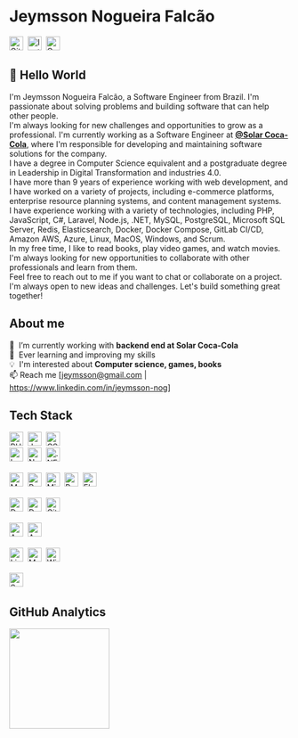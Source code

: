 # Jeymsson Nogueira Falcão
<a href="https://www.github.com/jeymsson" target="_blank"><img src="https://img.shields.io/badge/jeymsson-100000?style=flat&logo=github&logoColor=white" alt="GitHub Badge" height="25"></a>&nbsp;
<a href="https://www.linkedin.com/in/jeymsson-nog" target="_blank"><img src="https://img.shields.io/badge/LinkedIn-0077B5?style=for-the-badge&logo=linkedin&logoColor=white" alt="Instagram Badge" height="25"></a>&nbsp;
<a href="mailto:jeymsson@gmail.com@gmail.com" target="_blank"><img src="https://img.shields.io/badge/Gmail-D14836?style=flat&logo=gmail&logoColor=white" alt="Gmail Badge" height="25"></a>&nbsp;


## 👋 Hello World
I'm Jeymsson Nogueira Falcão, a Software Engineer from Brazil.
I'm passionate about solving problems and building software that can help other people.<br> I'm always looking for new challenges and opportunities to grow as a professional. I'm currently working as a Software Engineer at [**@Solar Coca-Cola**](https://www.solarbr.com.br), where I'm responsible for developing and maintaining software solutions for the company. 
<br>I have a degree in Computer Science equivalent and a postgraduate degree in Leadership in Digital Transformation and industries 4.0.
<br>I have more than 9 years of experience working with web development, and I have worked on a variety of projects, including e-commerce platforms, enterprise resource planning systems, and content management systems.
<br>I have experience working with a variety of technologies, including PHP, JavaScript, C#, Laravel, Node.js, .NET, MySQL, PostgreSQL, Microsoft SQL Server, Redis, Elasticsearch, Docker, Docker Compose, GitLab CI/CD, Amazon AWS, Azure, Linux, MacOS, Windows, and Scrum.
<br>In my free time, I like to read books, play video games, and watch movies. I'm always looking for new opportunities to collaborate with other professionals and learn from them. <br>Feel free to reach out to me if you want to chat or collaborate on a project. I'm always open to new ideas and challenges. Let's build something great together!



## About me
🔭&nbsp; I’m currently working with **backend end at Solar Coca-Cola**
<br/>🌱&nbsp; Ever learning and improving my skills
<br/>💡&nbsp; I'm interested about **Computer science, games, books**
<br/>📫&nbsp;Reach me [jeymsson@gmail.com | https://www.linkedin.com/in/jeymsson-nog]

## Tech Stack
<img src="https://shields.io/badge/-PHP-3776AB?style=flat&logo=php&logoColor=white" alt="PHP Badge" height="25">&nbsp; <img src="https://img.shields.io/badge/-JavaScript-F7DF1E?style=flat&logo=javascript&logoColor=black" alt="JavaScript Badge" height="25">&nbsp; <img src="https://img.shields.io/badge/-CSharp-239120?style=flat&logo=csharp&logoColor=white" alt="CSharp Badge" height="25">&nbsp; 
<br>
<img src="https://img.shields.io/badge/-Laravel-FF2D20?style=flat&logo=laravel&logoColor=white" alt="Laravel Badge" height="25">&nbsp; <img src="https://img.shields.io/badge/-Node.js-339933?style=flat&logo=node.js&logoColor=white" alt="Node.js Badge" height="25">&nbsp; <img src="https://img.shields.io/badge/-dotnet-512BD4?style=flat&logo=dotnet&logoColor=white" alt=".NET Badge" height="25">&nbsp; 
<br>
<br>
<img src="https://img.shields.io/badge/-MySQL-4479A1?style=flat&logo=mysql&logoColor=white" alt="MySQL Badge" height="25">&nbsp; <img src="https://img.shields.io/badge/-PostgreSQL-336791?style=flat&logo=postgresql&logoColor=white" alt="PostgreSQL Badge" height="25">&nbsp; <img src="https://img.shields.io/badge/-Microsoft_SQL_Server-CC2927?style=flat&logo=microsoft-sql-server&logoColor=white" alt="Microsoft SQL Server Badge" height="25">&nbsp; <img src="https://img.shields.io/badge/-Redis-DC382D?style=flat&logo=redis&logoColor=white" alt="Redis Badge" height="25">&nbsp; <img src="https://img.shields.io/badge/-Elasticsearch-005571?style=flat&logo=elasticsearch&logoColor=white" alt="Elasticsearch Badge" height="25">&nbsp; 
<br>
<br>
<img src="https://img.shields.io/badge/-Docker-2496ED?style=flat&logo=docker&logoColor=white" alt="Docker Badge" height="25">&nbsp; <img src="https://img.shields.io/badge/-Docker_Compose-2496ED?style=flat&logo=docker&logoColor=white" alt="Docker Compose Badge" height="25">&nbsp; <img src="https://img.shields.io/badge/-GitLab_CI/CD-FCA121?style=flat&logo=gitlab&logoColor=white" alt="GitLab CI/CD Badge" height="25">&nbsp; 
<br>
<br>
<img src="https://img.shields.io/badge/Amazon%20AWS-%23232F3E?logo=amazon" alt="Amazon AWS Badge" height="25">&nbsp; <img src="https://img.shields.io/badge/-Azure-0089D6?style=flat&logo=microsoft-azure&logoColor=white" alt="Azure Badge" height="25">&nbsp; 
<br>
<br>
<img src="https://img.shields.io/badge/-Linux-FCC624?style=flat&logo=linux&logoColor=black" alt="Linux Badge" height="25">&nbsp; <img src="https://img.shields.io/badge/-MacOS-000000?style=flat&logo=apple&logoColor=white" alt="MacOS Badge" height="25">&nbsp; <img src="https://img.shields.io/badge/-Windows-0078D6?style=flat&logo=windows&logoColor=white" alt="Windows Badge" height="25">&nbsp; 
<br>
<br>
<img src="https://img.shields.io/badge/-Scrum-009FDA?style=flat&logo=scrum&logoColor=white" alt="Scrum Badge" height="25">&nbsp; 

## GitHub Analytics
<div>
<img height="180em" src="https://github-readme-stats.vercel.app/api/top-langs/?username=jeymsson&theme=dracula&layout=compact&langs_count=8&hide=html,css,scss,shell,svelte&card_width=460&title_color=FFFFFF" />
</div>

